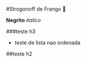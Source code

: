 #Strogonoff de Frango :chicken:

**Negrito** _italico_

###teste h3

 - teste de lista nao ordenada


##teste h2




